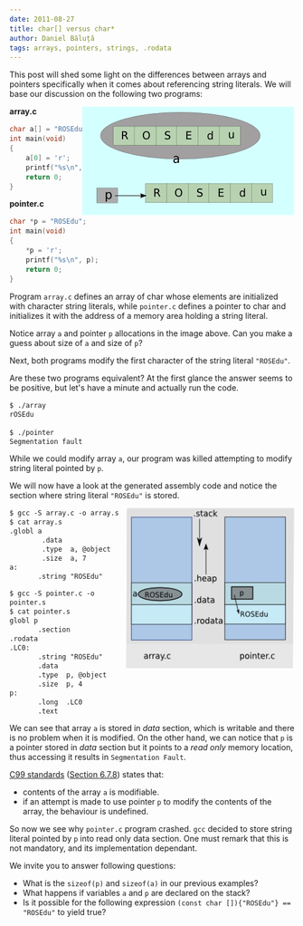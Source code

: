 ```yaml
---
date: 2011-08-27
title: char[] versus char*
author: Daniel Băluță
tags: arrays, pointers, strings, .rodata
---
```


This post will shed some light on the differences between arrays and pointers
specifically when it comes about referencing string literals. We will base 
our discussion on the following two programs:

<!--more-->

<img style="float:right" src='/images/arrays-vs-pointers.png'
alt='Array and pointer representation' width="376" height="192"/>

**array.c**

``` cpp
char a[] = "ROSEdu";
int main(void)
{
	a[0] = 'r';
	printf("%s\n", a);
	return 0;
}
```

**pointer.c**

``` cpp
char *p = "ROSEdu";
int main(void)
{
	*p = 'r';
	printf("%s\n", p);
	return 0;
}
```

Program `array.c`  defines an array of char whose elements are initialized
with character string literals, while `pointer.c` defines a pointer to char
and initializes it with the address of a memory area holding a string literal.

Notice array `a` and pointer `p` allocations in the image above. Can you make
a guess about size of `a` and size of `p`?

Next, both programs modify the first character of the string literal
`"ROSEdu"`.

Are these two programs equivalent? At the first glance the answer seems to be
positive, but let's have a minute and actually run the code.

    $ ./array
    rOSEdu

    $ ./pointer
    Segmentation fault

While we could modify array `a`, our program was killed attempting to modify
string literal pointed by `p`.

We will now have a look at the generated assembly code and notice the section
where string literal `"ROSEdu"` is stored.

<img style="float:right" src='/images/arrays-vs-pointers-addr.png'
alt='Array and pointer representation' width="298" height="283"/>

    $ gcc -S array.c -o array.s
    $ cat array.s
    .globl a
            .data
            .type  a, @object
            .size  a, 7
    a:
           .string "ROSEdu"

<!-- -->

    $ gcc -S pointer.c -o pointer.s
    $ cat pointer.s
    globl p
           .section        .rodata
    .LC0:
           .string "ROSEdu"
           .data
           .type  p, @object
           .size  p, 4
    p:
           .long  .LC0
           .text

We can see that array `a` is stored in *data* section, which is writable and
there is no problem when it is modified. On the other hand, we can notice that
`p` is a pointer stored in *data* section but it points to a *read only*
memory location, thus accessing it results in `Segmentation Fault`.


[C99 standards][1] ([Section 6.7.8][2]) states that:

*  contents of the array `a` is modifiable.
*  if an attempt is made to use pointer `p` to modify the contents of the
   array, the behaviour is undefined.

So now we see why `pointer.c` program crashed. `gcc` decided to store string
literal pointed by `p` into read only data section. One must remark that this
is not mandatory, and its implementation dependant.

We invite you to answer following questions:

*  What is the `sizeof(p)` and `sizeof(a)` in our previous examples?
*  What happens if variables `a` and `p` are declared on the stack?
*  Is it possible for the following expression `(const char []){"ROSEdu"} ==
   "ROSEdu"` to yield true?

[1]: http://c0x.coding-guidelines.com/
[2]: http://c0x.coding-guidelines.com/6.7.8.html
[ap-img]: ./img/arrays-vs-pointers.png "arrays-vs-pointers - illustrative snapshot"
